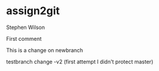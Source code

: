 # assign2git
Stephen Wilson

First comment

This is a change on newbranch

testbranch change -v2 (first attempt I didn't protect master)
